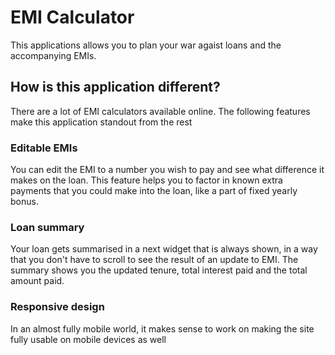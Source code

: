 # EMI Calculator

This applications allows you to plan your war agaist loans and the accompanying EMIs.

## How is this application different?

There are a lot of EMI calculators available online. The following features make this 
application standout from the rest

### Editable EMIs 

You can edit the EMI to a number you wish to pay and see what difference it makes on the loan. This feature helps you to factor in known extra payments that you could make into the loan, like a part of fixed yearly bonus.

### Loan summary

Your loan gets summarised in a next widget that is always shown, in a way that you don't have to scroll to see the result of an update to EMI. The summary shows you the updated tenure, total interest paid and the total amount paid.

### Responsive design

In an almost fully mobile world, it makes sense to work on making the site fully usable on mobile devices as well
